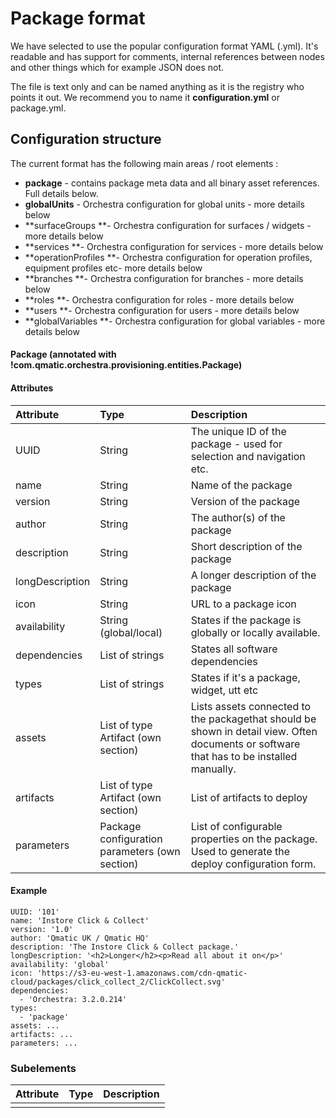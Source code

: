 # Package format

We have selected to use the popular configuration format YAML \(.yml\). It's readable and has support for comments, internal references between nodes and other things which for example JSON does not.

The file is text only and can be named anything as it is the registry who points it out. We recommend you to name it **configuration.yml** or package.yml.

## Configuration structure

The current format has the following main areas / root elements :

* **package** - contains package meta data and all binary asset references. Full details below. 
* **globalUnits** - Orchestra configuration for global units - more details below
* **surfaceGroups **- Orchestra configuration for surfaces / widgets - more details below
* **services **- Orchestra configuration for services - more details below
* **operationProfiles **- Orchestra configuration for operation profiles, equipment profiles etc- more details below
* **branches **- Orchestra configuration for branches - more details below
* **roles **- Orchestra configuration for roles - more details below
* **users **- Orchestra configuration for users - more details below
* **globalVariables **- Orchestra configuration for global variables - more details below

#### Package \(annotated with !com.qmatic.orchestra.provisioning.entities.Package\)

#### Attributes

| Attribute | Type | Description |
| :--- | :--- | :--- |
| UUID | String | The unique ID of the package - used for selection and navigation etc. |
| name | String | Name of the package |
| version | String | Version of the package |
| author | String | The author\(s\) of the package |
| description | String | Short description of the package |
| longDescription | String | A longer description of the package |
| icon | String | URL to a package icon |
| availability | String \(global/local\) | States if the package is globally or locally available. |
| dependencies | List of strings | States all software dependencies |
| types | List of strings | States if it's a package, widget, utt etc |
| assets | List of type Artifact \(own section\) | Lists assets connected to the packagethat should be shown in detail view. Often documents or software that has to be installed manually. |
| artifacts | List of type Artifact \(own section\) | List of artifacts to deploy |
| parameters | Package configuration parameters \(own section\) | List of configurable properties on the package. Used to generate the deploy configuration form. |

#### Example

```
UUID: '101'
name: 'Instore Click & Collect'
version: '1.0'
author: 'Qmatic UK / Qmatic HQ'
description: 'The Instore Click & Collect package.'
longDescription: '<h2>Longer</h2><p>Read all about it on</p>'
availability: 'global'
icon: 'https://s3-eu-west-1.amazonaws.com/cdn-qmatic-cloud/packages/click_collect_2/ClickCollect.svg'
dependencies: 
  - 'Orchestra: 3.2.0.214'
types: 
  - 'package'
assets: ...
artifacts: ...
parameters: ...
```

### Subelements

| Attribute | Type | Description |
| :--- | :--- | :--- |
|  |  |  |



